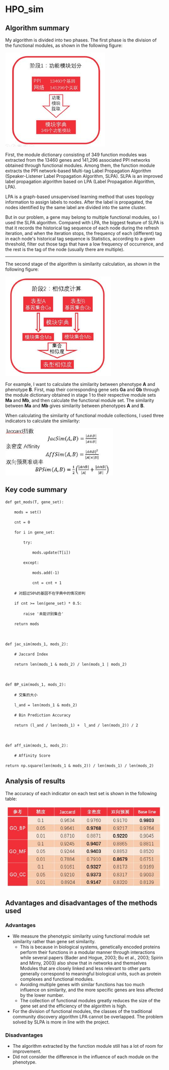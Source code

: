 # HPO_sim

## Algorithm summary

  My algorithm is divided into two phases. The first phase is the division of the functional modules, as shown in the following figure:


![image](https://github.com/YUESAI/HPO_sim/raw/master/HPO_sim/Screenshots/1.jpg)

First, the module dictionary consisting of 349 function modules was extracted from the 13460 genes and 141,296 associated PPI networks obtained through functional modules. Among them, the function module extracts the PPI network-based Multi-tag Label Propagation Algorithm (Speaker-Listener Label Propagation Algorithm, SLPA). SLPA is an improved label propagation algorithm based on LPA (Label Propagation Algorithm, LPA).

LPA is a graph-based unsupervised learning method that uses topology information to assign labels to nodes. After the label is propagated, the nodes identified by the same label are divided into the same cluster.

But in our problem, a gene may belong to multiple functional modules, so I used the SLPA algorithm. Compared with LPA, the biggest feature of SLPA is that it records the historical tag sequence of each node during the refresh iteration, and when the iteration stops, the frequency of each (different) tag in each node's historical tag sequence is Statistics, according to a given threshold, filter out those tags that have a low frequency of occurrence, and the rest is the tag of the node (usually there are multiple).

***
The second stage of the algorithm is similarity calculation, as shown in the following figure:


![image](https://github.com/YUESAI/HPO_sim/raw/master/HPO_sim/Screenshots/2.jpg)

For example, I want to calculate the similarity between phenotype **A** and phenotype **B**. First, map their corresponding gene sets **Ga** and **Gb** through the module dictionary obtained in stage 1 to their respective module sets **Ma** and **Mb**, and then calculate the functional module set. The similarity between **Ma** and **Mb** gives similarity between phenotypes **A** and **B**.

When calculating the similarity of functional module collections, I used three indicators to calculate the similarity:


![image](https://github.com/YUESAI/HPO_sim/raw/master/HPO_sim/Screenshots/3.jpg)

## Key code summary

```
def get_mods(T, gene_set):

    mods = set()

    cnt = 0

    for i in gene_set:

        try:

            mods.update(T[i])

        except:

            mods.add(-1)

            cnt = cnt + 1

    # 对超过50%的基因不在字典中的情况拒判

    if cnt >= len(gene_set) * 0.5:

        raise '未能识别集合'

    return mods

 

def jac_sim(mods_1, mods_2):

    # Jaccard Index

    return len(mods_1 & mods_2) / len(mods_1 | mods_2)

 

def BP_sim(mods_1, mods_2):

    # 交集的大小

    l_and = len(mods_1 & mods_2)

    # Bin Prediction Accuracy

    return (l_and / len(mods_1) +  l_and / len(mods_2)) / 2

 

def aff_sim(mods_1, mods_2):

    # Affinity Score

return np.square(len(mods_1 & mods_2)) / len(mods_1) / len(mods_2)
```

## Analysis of results
The accuracy of each indicator on each test set is shown in the following table:

![image](https://github.com/YUESAI/HPO_sim/raw/master/HPO_sim/Screenshots/4.jpg)
## Advantages and disadvantages of the methods used
### Advantages
* We measure the phenotypic similarity using functional module set similarity rather than gene set similarity.
  * This is because in biological systems, genetically encoded proteins perform their functions in a modular manner through interactions while several papers (Bader and Hogue, 2003; Bu et al., 2003; Spirin and Mirny, 2003) also show that in networks and themselves Modules that are closely linked and less relevant to other parts generally correspond to meaningful biological units, such as protein complexes and functional modules.
  * Avoiding multiple genes with similar functions has too much influence on similarity, and the more specific genes are less affected by the lower number.
  * The collection of functional modules greatly reduces the size of the gene set and the efficiency of the algorithm is high.
* For the division of functional modules, the classes of the traditional community discovery algorithm LPA cannot be overlapped. The problem solved by SLPA is more in line with the project.


### Disadvantages
* The algorithm extracted by the function module still has a lot of room for improvement.
* Did not consider the difference in the influence of each module on the phenotype.
